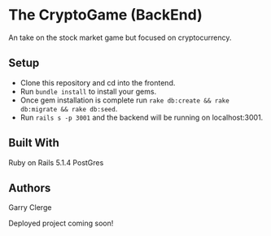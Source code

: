 # The CryptoGame (BackEnd)

An take on the stock market game but focused on cryptocurrency.

## Setup

* Clone this repository and cd into the frontend.
* Run `bundle install` to install your gems.
* Once gem installation is complete run `rake db:create && rake db:migrate && rake db:seed`.
* Run `rails s -p 3001` and the backend will be running on localhost:3001.


## Built With
Ruby on Rails 5.1.4
PostGres

## Authors
Garry Clerge

Deployed project coming soon!
